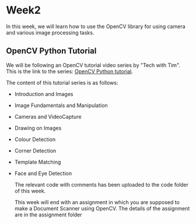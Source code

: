 # Week2

In this week, we will learn how to use the OpenCV library for using camera and various image processing tasks.   

## OpenCV Python Tutorial

We will be following an OpenCV tutorial video series by "Tech with Tim". This is the link to the series: [OpenCV Python tutorial](https://www.youtube.com/watch?v=qCR2Weh64h4&list=PLzMcBGfZo4-lUA8uGjeXhBUUzPYc6vZRn&index=1).

The content of this tutorial series is as follows:
- Introduction and Images
- Image Fundamentals and Manipulation
- Cameras and VideoCapture
- Drawing on Images
- Colour Detection
- Corner Detection
- Template Matching
- Face and Eye Detection


  The relevant code with comments has been uploaded to the code folder of this week.

  This week will end with an assignment in which you are supposed to make a Document Scanner using OpenCV. The details of the assignment are in the assignment folder
